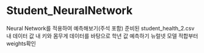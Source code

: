 # Student_NeuralNetwork
Neural Network를 적용하여 예측해보기(주석 포함)
준비된 student_health_2.csv내 데이터 값 내 키와 몸무게 데이터를 바탕으로 학년 값 예측하기
뉴럴넷 모델 적합부터 weights확인
